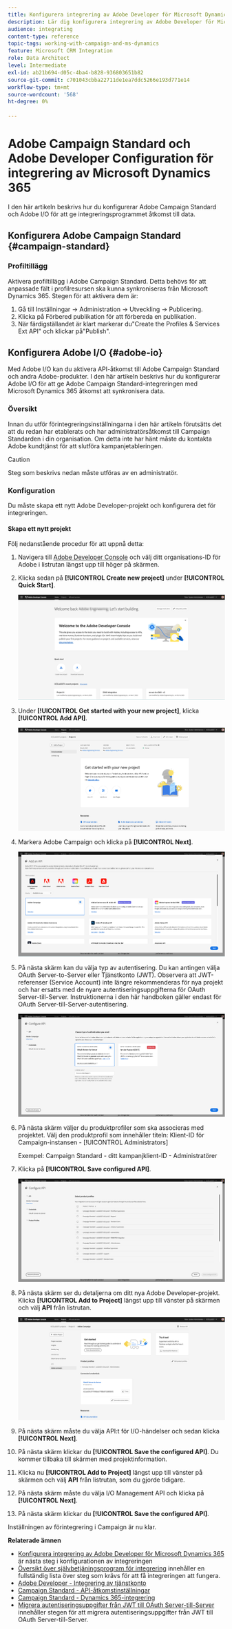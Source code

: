 ```yaml
---
title: Konfigurera integrering av Adobe Developer för Microsoft Dynamics 365
description: Lär dig konfigurera integrering av Adobe Developer för Microsoft Dynamics 365
audience: integrating
content-type: reference
topic-tags: working-with-campaign-and-ms-dynamics
feature: Microsoft CRM Integration
role: Data Architect
level: Intermediate
exl-id: ab21b694-d05c-4ba4-b828-936803651b82
source-git-commit: c701043cbba22711de1ea7ddc5266e193d771e14
workflow-type: tm+mt
source-wordcount: '568'
ht-degree: 0%

---
```


# Adobe Campaign Standard och Adobe Developer Configuration för integrering av Microsoft Dynamics 365

I den här artikeln beskrivs hur du konfigurerar Adobe Campaign Standard och Adobe I/O för att ge integreringsprogrammet åtkomst till data.

## Konfigurera Adobe Campaign Standard {#campaign-standard}

### Profiltillägg

Aktivera profiltillägg i Adobe Campaign Standard.   Detta behövs för att anpassade fält i profilresursen ska kunna synkroniseras från Microsoft Dynamics 365.   Stegen för att aktivera dem är:

1. Gå till Inställningar -> Administration -> Utveckling -> Publicering.
1. Klicka på Förbered publikation för att förbereda en publikation.
1. När färdigställandet är klart markerar du&quot;Create the Profiles &amp; Services Ext API&quot; och klickar på&quot;Publish&quot;.

## Konfigurera Adobe I/O {#adobe-io}

Med Adobe I/O kan du aktivera API-åtkomst till Adobe Campaign Standard och andra Adobe-produkter.   I den här artikeln beskrivs hur du konfigurerar Adobe I/O för att ge Adobe Campaign Standard-integreringen med Microsoft Dynamics 365 åtkomst att synkronisera data.

### Översikt

Innan du utför förintegreringsinställningarna i den här artikeln förutsätts det att du redan har etablerats och har administratörsåtkomst till Campaign Standarden i din organisation.  Om detta inte har hänt måste du kontakta Adobe kundtjänst för att slutföra kampanjetableringen.

>[!CAUTION]
>
>Steg som beskrivs nedan måste utföras av en administratör.

### Konfiguration

Du måste skapa ett nytt Adobe Developer-projekt och konfigurera det för integreringen.

#### Skapa ett nytt projekt

Följ nedanstående procedur för att uppnå detta:

1. Navigera till [Adobe Developer Console](https://console.adobe.io/home#) och välj ditt organisations-ID för Adobe i listrutan längst upp till höger på skärmen.

1. Klicka sedan på **[!UICONTROL Create new project]** under **[!UICONTROL Quick Start]**.

   ![](assets/adobeIO1.png)

1. Under **[!UICONTROL Get started with your new project]**, klicka **[!UICONTROL Add API]**.

   ![](assets/adobeIO2.png)

1. Markera Adobe Campaign och klicka på **[!UICONTROL Next]**.

   ![](assets/adobeIO3.png)

1. På nästa skärm kan du välja typ av autentisering. Du kan antingen välja OAuth Server-to-Server eller Tjänstkonto (JWT). Observera att JWT-referenser (Service Account) inte längre rekommenderas för nya projekt och har ersatts med de nyare autentiseringsuppgifterna för OAuth Server-till-Server. Instruktionerna i den här handboken gäller endast för OAuth Server-till-Server-autentisering.

   ![](assets/adobeIO4.png)

1. På nästa skärm väljer du produktprofiler som ska associeras med projektet. Välj den produktprofil som innehåller titeln: Klient-ID för Campaign-instansen - [!UICONTROL Administrators]

   Exempel: Campaign Standard - ditt kampanjklient-ID - Administratörer

1. Klicka på **[!UICONTROL Save configured API]**.

   ![](assets/adobeIO5.png)

1. På nästa skärm ser du detaljerna om ditt nya Adobe Developer-projekt. Klicka **[!UICONTROL Add to Project]** längst upp till vänster på skärmen och välj **API** från listrutan.

   ![](assets/adobeIO6.png)

1. På nästa skärm måste du välja API:t för I/O-händelser och sedan klicka **[!UICONTROL Next]**.

1. På nästa skärm klickar du **[!UICONTROL Save the configured API]**.  Du kommer tillbaka till skärmen med projektinformation.

1. Klicka nu **[!UICONTROL Add to Project]** längst upp till vänster på skärmen och välj **API** från listrutan, som du gjorde tidigare.

1. På nästa skärm måste du välja I/O Management API och klicka på **[!UICONTROL Next]**.

1. På nästa skärm klickar du **[!UICONTROL Save the configured API]**.

Inställningen av förintegrering i Campaign är nu klar.

**Relaterade ämnen**

* [Konfigurera integrering av Adobe Developer för Microsoft Dynamics 365](../../integrating/using/d365-acs-configure-adobe-io.md) är nästa steg i konfigurationen av integreringen
* [Översikt över självbetjäningsprogram för integrering](../../integrating/using/d365-acs-self-service-app-quick-start-guide.md) innehåller en fullständig lista över steg som krävs för att få integreringen att fungera.
* [Adobe Developer - Integrering av tjänstkonto](https://developer.adobe.com/developer-console/docs/guides/#!AdobeDocs/adobeio-auth/master/AuthenticationOverview/ServiceAccountIntegration.md)
* [Campaign Standard - API-åtkomstinställningar](../../api/using/setting-up-api-access.md)
* [Campaign Standard - Dynamics 365-integrering](../../integrating/using/d365-acs-configure-d365.md)
* [Migrera autentiseringsuppgifter från JWT till OAuth Server-till-Server](../../integrating/using/d365-acs-self-service-app-migrate-credentials.md) innehåller stegen för att migrera autentiseringsuppgifter från JWT till OAuth Server-till-Server.
